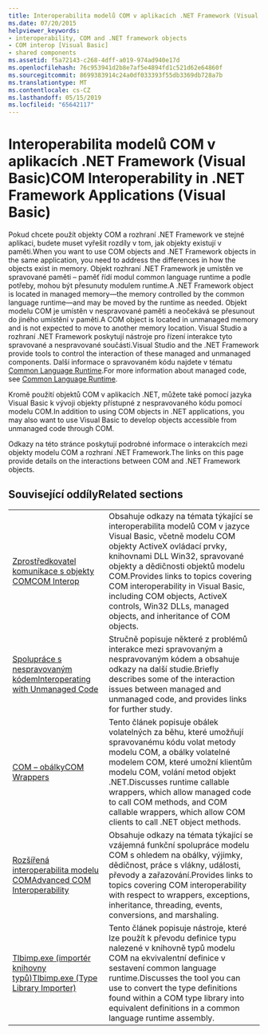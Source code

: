 ```yaml
---
title: Interoperabilita modelů COM v aplikacích .NET Framework (Visual Basic)
ms.date: 07/20/2015
helpviewer_keywords:
- interoperability, COM and .NET framework objects
- COM interop [Visual Basic]
- shared components
ms.assetid: f5a72143-c268-4dff-a019-974ad940e17d
ms.openlocfilehash: 76c953941d2b8e7af5e4894fd1c521d62e64860f
ms.sourcegitcommit: 8699383914c24a0df033393f55db3369db728a7b
ms.translationtype: MT
ms.contentlocale: cs-CZ
ms.lasthandoff: 05/15/2019
ms.locfileid: "65642117"
---
```

# <a name="com-interoperability-in-net-framework-applications-visual-basic"></a><span data-ttu-id="7ef28-102">Interoperabilita modelů COM v aplikacích .NET Framework (Visual Basic)</span><span class="sxs-lookup"><span data-stu-id="7ef28-102">COM Interoperability in .NET Framework Applications (Visual Basic)</span></span>

<span data-ttu-id="7ef28-103">Pokud chcete použít objekty COM a rozhraní .NET Framework ve stejné aplikaci, budete muset vyřešit rozdíly v tom, jak objekty existují v paměti.</span><span class="sxs-lookup"><span data-stu-id="7ef28-103">When you want to use COM objects and .NET Framework objects in the same application, you need to address the differences in how the objects exist in memory.</span></span> <span data-ttu-id="7ef28-104">Objekt rozhraní .NET Framework je umístěn ve spravované paměti – paměť řídí modul common language runtime a podle potřeby, mohou být přesunuty modulem runtime.</span><span class="sxs-lookup"><span data-stu-id="7ef28-104">A .NET Framework object is located in managed memory—the memory controlled by the common language runtime—and may be moved by the runtime as needed.</span></span> <span data-ttu-id="7ef28-105">Objekt modelu COM je umístěn v nespravované paměti a neočekává se přesunout do jiného umístění v paměti.</span><span class="sxs-lookup"><span data-stu-id="7ef28-105">A COM object is located in unmanaged memory and is not expected to move to another memory location.</span></span> <span data-ttu-id="7ef28-106">Visual Studio a rozhraní .NET Framework poskytují nástroje pro řízení interakce tyto spravované a nespravované součásti.</span><span class="sxs-lookup"><span data-stu-id="7ef28-106">Visual Studio and the .NET Framework provide tools to control the interaction of these managed and unmanaged components.</span></span> <span data-ttu-id="7ef28-107">Další informace o spravovaném kódu najdete v tématu [Common Language Runtime](../../../standard/clr.md).</span><span class="sxs-lookup"><span data-stu-id="7ef28-107">For more information about managed code, see [Common Language Runtime](../../../standard/clr.md).</span></span>

<span data-ttu-id="7ef28-108">Kromě použití objektů COM v aplikacích .NET, můžete také pomocí jazyka Visual Basic k vývoji objekty přístupné z nespravovaného kódu pomocí modelu COM.</span><span class="sxs-lookup"><span data-stu-id="7ef28-108">In addition to using COM objects in .NET applications, you may also want to use Visual Basic to develop objects accessible from unmanaged code through COM.</span></span>

<span data-ttu-id="7ef28-109">Odkazy na této stránce poskytují podrobné informace o interakcích mezi objekty modelu COM a rozhraní .NET Framework.</span><span class="sxs-lookup"><span data-stu-id="7ef28-109">The links on this page provide details on the interactions between COM and .NET Framework objects.</span></span>

## <a name="related-sections"></a><span data-ttu-id="7ef28-110">Související oddíly</span><span class="sxs-lookup"><span data-stu-id="7ef28-110">Related sections</span></span>

| | |
|---------|---------|
| [<span data-ttu-id="7ef28-111">Zprostředkovatel komunikace s objekty COM</span><span class="sxs-lookup"><span data-stu-id="7ef28-111">COM Interop</span></span>](../../../visual-basic/programming-guide/com-interop/index.md) | <span data-ttu-id="7ef28-112">Obsahuje odkazy na témata týkající se interoperabilita modelů COM v jazyce Visual Basic, včetně modelu COM objekty ActiveX ovládací prvky, knihovnami DLL Win32, spravované objekty a dědičnosti objektů modelu COM.</span><span class="sxs-lookup"><span data-stu-id="7ef28-112">Provides links to topics covering COM interoperability in Visual Basic, including COM objects, ActiveX controls, Win32 DLLs, managed objects, and inheritance of COM objects.</span></span> |
| [<span data-ttu-id="7ef28-113">Spolupráce s nespravovaným kódem</span><span class="sxs-lookup"><span data-stu-id="7ef28-113">Interoperating with Unmanaged Code</span></span>](../../../framework/interop/index.md) | <span data-ttu-id="7ef28-114">Stručně popisuje některé z problémů interakce mezi spravovaným a nespravovaným kódem a obsahuje odkazy na další studie.</span><span class="sxs-lookup"><span data-stu-id="7ef28-114">Briefly describes some of the interaction issues between managed and unmanaged code, and provides links for further study.</span></span> |
| [<span data-ttu-id="7ef28-115">COM – obálky</span><span class="sxs-lookup"><span data-stu-id="7ef28-115">COM Wrappers</span></span>](../../../framework/interop/com-wrappers.md) | <span data-ttu-id="7ef28-116">Tento článek popisuje obálek volatelných za běhu, které umožňují spravovanému kódu volat metody modelu COM, a obálky volatelné modelem COM, které umožní klientům modelu COM, volání metod objekt .NET.</span><span class="sxs-lookup"><span data-stu-id="7ef28-116">Discusses runtime callable wrappers, which allow managed code to call COM methods, and COM callable wrappers, which allow COM clients to call .NET object methods.</span></span> |
| [<span data-ttu-id="7ef28-117">Rozšířená interoperabilita modelu COM</span><span class="sxs-lookup"><span data-stu-id="7ef28-117">Advanced COM Interoperability</span></span>](../../../framework/interop/index.md) | <span data-ttu-id="7ef28-118">Obsahuje odkazy na témata týkající se vzájemná funkční spolupráce modelu COM s ohledem na obálky, výjimky, dědičnost, práce s vlákny, události, převody a zařazování.</span><span class="sxs-lookup"><span data-stu-id="7ef28-118">Provides links to topics covering COM interoperability with respect to wrappers, exceptions, inheritance, threading, events, conversions, and marshaling.</span></span> |
| [<span data-ttu-id="7ef28-119">Tlbimp.exe (importér knihovny typů)</span><span class="sxs-lookup"><span data-stu-id="7ef28-119">Tlbimp.exe (Type Library Importer)</span></span>](../../../framework/tools/tlbimp-exe-type-library-importer.md) | <span data-ttu-id="7ef28-120">Tento článek popisuje nástroje, které lze použít k převodu definice typu nalezené v knihovně typů modelu COM na ekvivalentní definice v sestavení common language runtime.</span><span class="sxs-lookup"><span data-stu-id="7ef28-120">Discusses the tool you can use to convert the type definitions found within a COM type library into equivalent definitions in a common language runtime assembly.</span></span> |

